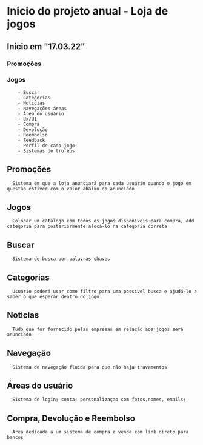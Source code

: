 # Inicio do projeto anual - Loja de jogos 

   ## Inicio em "17.03.22" 
### Promoções 
### Jogos 
        - Buscar 
        - Categorias
        - Noticias 
        - Navegações áreas 
        - Área do usuário 
        - Ux/U1 
        - Compra
        - Devolução 
        - Reembolso 
        - Feedback 
        - Perfil de cada jogo 
        - Sistemas de troféus

   ## Promoções 
      Sistema em que a loja anunciará para cada usuário quando o jogo em questão estiver com o valor abaixo do anunciado 
   ## Jogos
      Colocar um catálogo com todos os jogos disponíveis para compra, add categoria para posteriormente alocá-lo na categoria correta
   ## Buscar 
      Sistema de busca por palavras chaves 
   ## Categorias 
      Usuário poderá usar como filtro para uma possível busca e ajudá-lo a saber o que esperar dentro do jogo
   ## Noticias 
      Tudo que for fornecido pelas empresas em relação aos jogos será anunciado 
   ## Navegação 
      Sistema de navegação fluida para que não haja travamentos 
   ## Áreas do usuário 
      Sistema de login; conta; personalizaçao com fotos,nomes, emails; 
   ## Compra, Devolução e Reembolso 
      Área dedicada a um sistema de compra e venda com link direto para bancos 
   